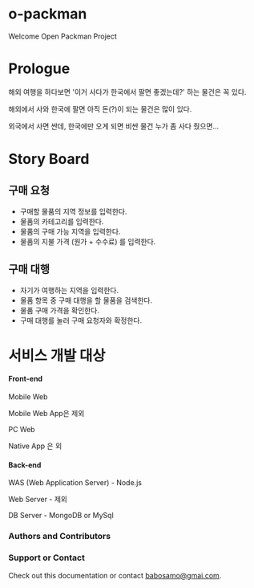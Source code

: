 o-packman
=========

Welcome Open Packman Project



Prologue
=========

해외 여행을 하다보면 '이거 사다가 한국에서 팔면 좋겠는데?' 하는 물건은 꼭 있다.

해외에서 사와 한국에 팔면 아직 돈(?)이 되는 물건은 많이 있다. 

외국에서 사면 싼데, 한국에만 오게 되면 비싼 물건 누가 좀 사다 줬으면...

Story Board
=========

## 구매 요청 ##
* 구매할 물품의 지역 정보를 입력한다.
* 물품의 카테고리를 입력한다.
* 물품의 구매 가능 지역을 입력한다.
* 물품의 지불 가격 (원가 + 수수료) 를 입력한다.

## 구매 대행 ##
* 자기가 여행하는 지역을 입력한다.
* 물품 항목 중 구매 대행을 할 물품을 검색한다.
* 물품 구매 가격을 확인한다.
* 구매 대행를 눌러 구매 요청자와 확정한다.



서비스 개발 대상
=========
#### Front-end ####
Mobile Web

Mobile Web App은 제외

PC Web 

Native App 은 외

#### Back-end ####
WAS (Web Application Server) - Node.js

Web Server - 제외

DB Server - MongoDB or MySql

### Authors and Contributors



### Support or Contact

Check out this documentation or contact babosamo@gmai.com. 


